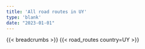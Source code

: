 ```yaml
---
title: 'All road routes in UY'
type: 'blank'
date: "2023-01-01"
---
```


{{< breadcrumbs >}}
{{< road_routes country=UY >}}
